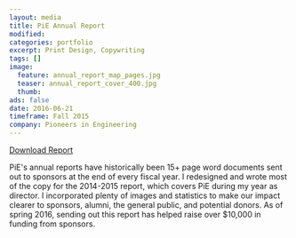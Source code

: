 ```yaml
---
layout: media
title: PiE Annual Report
modified:
categories: portfolio
excerpt: Print Design, Copywriting
tags: []
image:
  feature: annual_report_map_pages.jpg
  teaser: annual_report_cover_400.jpg
  thumb:
ads: false
date: 2016-06-21
timeframe: Fall 2015
company: Pioneers in Engineering
---
```

<a href="{{ site.url }}/assets/annual_report.pdf" class="btn">Download Report</a>

PiE's annual reports have historically been 15+ page word documents sent out to
sponsors at the end of every fiscal year. I redesigned and wrote most of the
copy for the 2014-2015 report, which covers PiE during my year as director. 
I incorporated plenty of images and statistics to make our impact clearer to 
sponsors, alumni, the general public, and potential donors. As of spring 2016, 
sending out this report has helped raise over $10,000 in funding from sponsors.
